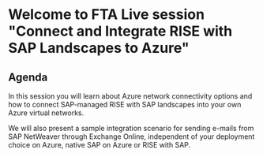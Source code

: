 # Welcome to FTA Live session "Connect and Integrate RISE with SAP Landscapes to Azure"

## Agenda

In this session you will learn about Azure network connectivity options and how to connect SAP-managed RISE with SAP landscapes into your own Azure virtual networks.

We will also present a sample integration scenario for sending e-mails from SAP NetWeaver through Exchange Online, independent of your deployment choice on Azure, native SAP on Azure or RISE with SAP.
